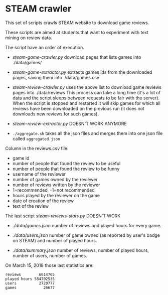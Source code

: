 # STEAM crawler

This set of scripts crawls STEAM website to download game reviews.

These scripts are aimed at students that want to experiment with text mining on review data.

The script have an order of execution.

  * _steam-game-crawler.py_ download pages that lists games into ./data/games/

  * _steam-game-extractor.py_ extracts games ids from the downloaded pages, saving them into ./data/games.csv
  
  * _steam-review-crawler.py_ uses the above list to download game reviews pages into ./data/reviews
  This process can take a long time (it's a lot of data and the script sleeps between requests to be fair with the server).
  When the script is stopped and restarted it will skip games for which all reviews have been downloaded on the previous run (it does not downloads new reviews for such games).
  
  * _steam-review-extractor.py_ DOESN'T WORK ANYMORE

  * `./aggregate.sh` takes all the json files and merges them into one json file called `aggregated.json`

Column in the reviews.csv file:
  * game id
  * number of people that found the review to be useful
  * number of people that found the review to be funny
  * username of the reviewer
  * number of games owned by the reviewer
  * number of reviews written by the reviewer
  * 1=recommended, -1=not recommended
  * hours played by the reviewer on the game
  * date of creation of the review
  * text of the review
  
The last script _steam-reviews-stats.py_ DOESN'T WORK

  * _./data/games.json_ number of reviews and played hours for every game.
  
  * _./data/users.json_ number of game owned (as reported by user's badge on STEAM) and number of played hours.
  
  * _./data/summary.json_ number of reviews, number of played hours, number of users, number of games.
  
On March 15, 2018 those last statistics are:

```
reviews        6614765
played hours 554702535
users          2720777
games            26677
```
  
